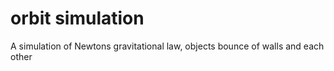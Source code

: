 # orbit simulation

A simulation of Newtons gravitational law, objects bounce of walls and each other